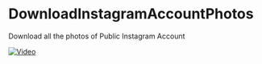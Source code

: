 # DownloadInstagramAccountPhotos
Download all the photos of Public Instagram Account

[![Video]()](https://youtu.be/mdZsNPXC8Dc)
